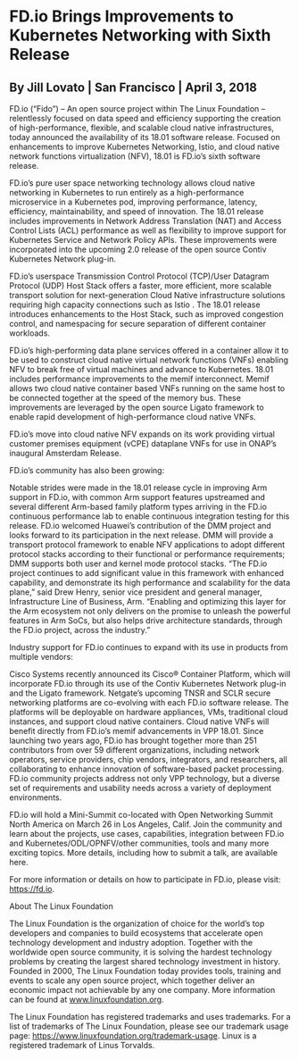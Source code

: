 
# FD.io Brings Improvements to Kubernetes Networking with Sixth Release

## By Jill Lovato | San Francisco | April 3, 2018 

FD.io (“Fido”) –  An open source project within The Linux Foundation – relentlessly focused on data speed and efficiency supporting the creation of high-performance, flexible, and scalable cloud native infrastructures, today announced the availability of its 18.01 software release. Focused on enhancements to improve Kubernetes Networking, Istio, and cloud native network functions virtualization (NFV), 18.01 is FD.io’s sixth software release.

FD.io’s pure user space networking technology allows cloud native networking in Kubernetes to run entirely as a high-performance microservice in a Kubernetes pod, improving performance, latency, efficiency, maintainability, and speed of innovation. The 18.01 release includes improvements in Network Address Translation (NAT) and Access Control Lists (ACL) performance as well as flexibility to improve support for Kubernetes Service and Network Policy APIs.  These improvements were incorporated into the upcoming 2.0 release of the open source Contiv Kubernetes Network plug-in.

FD.io’s userspace Transmission Control Protocol (TCP)/User Datagram Protocol (UDP) Host Stack offers a faster, more efficient, more scalable transport solution for next-generation Cloud Native infrastructure solutions requiring high capacity connections such as  Istio . The 18.01 release introduces enhancements to the Host Stack, such as improved congestion control, and namespacing for secure separation of different container workloads.

FD.io’s high-performing data plane services offered in a container allow it to be used to construct cloud native virtual network functions (VNFs) enabling NFV to break free of virtual machines and advance to Kubernetes. 18.01 includes performance improvements to the memif interconnect. Memif allows two cloud native container based VNFs running on the same host to be connected together at the speed of the memory bus. These improvements are leveraged by the open source Ligato framework to enable rapid development of high-performance cloud native VNFs.

FD.io’s move into cloud native NFV expands on its work providing virtual customer premises equipment (vCPE) dataplane VNFs for use in ONAP’s inaugural Amsterdam Release.

FD.io’s community has also been growing:

Notable strides were made in the 18.01 release cycle in improving Arm support in FD.io, with common Arm support features upstreamed and several different Arm-based family platform types arriving in the FD.io continuous performance lab to enable continuous integration testing for this release.
FD.io welcomed Huawei’s contribution of the DMM project and looks forward to its participation in the next release. DMM will provide a transport protocol framework to enable NFV applications to adopt different protocol stacks according to their functional or performance requirements; DMM supports both user and kernel mode protocol stacks.
“The FD.io project continues to add significant value in this framework with enhanced capability, and demonstrate its high performance and scalability for the data plane,” said Drew Henry, senior vice president and general manager, Infrastructure Line of Business, Arm. “Enabling and optimizing this layer for the Arm ecosystem not only delivers on the promise to unleash the powerful features in Arm SoCs, but also helps drive architecture standards, through the FD.io project, across the industry.”

Industry support for FD.io continues to expand with its use in products from multiple vendors:

Cisco Systems recently announced its Cisco® Container Platform, which  will incorporate FD.io through its use of the Contiv Kubernetes Network plug-in and the Ligato framework.
Netgate’s upcoming TNSR and SCLR secure networking platforms are co-evolving with each FD.io software release. The platforms will be deployable on hardware appliances, VMs, traditional cloud instances, and support cloud native containers. Cloud native VNFs will benefit directly from FD.io’s memif advancements in VPP 18.01.
Since launching two years ago, FD.io has brought together more than 251 contributors from over 59 different organizations, including network operators, service providers, chip vendors, integrators, and researchers, all collaborating to enhance innovation of software-based packet processing. FD.io community projects address not only VPP technology, but a diverse set of requirements and usability needs across a variety of deployment environments.

FD.io will hold a Mini-Summit co-located with Open Networking Summit North America on March 26 in Los Angeles, Calif. Join the community and learn about the projects, use cases, capabilities, integration between FD.io and Kubernetes/ODL/OPNFV/other communities, tools and many more exciting topics. More details, including how to submit a talk, are available here.

For more information or details on how to participate in FD.io, please visit: https://fd.io.

About The Linux Foundation

The Linux Foundation is the organization of choice for the world’s top developers and companies to build ecosystems that accelerate open technology development and industry adoption. Together with the worldwide open source community, it is solving the hardest technology problems by creating the largest shared technology investment in history. Founded in 2000, The Linux Foundation today provides tools, training and events to scale any open source project, which together deliver an economic impact not achievable by any one company. More information can be found at www.linuxfoundation.org.

The Linux Foundation has registered trademarks and uses trademarks. For a list of trademarks of The Linux Foundation, please see our trademark usage page: https://www.linuxfoundation.org/trademark-usage. Linux is a registered trademark of Linus Torvalds.
